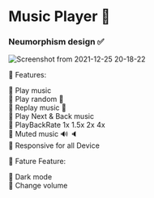 <h1> Music Player 🎵 </h1>

<h3> Neumorphism design ✅ </h3>

![Screenshot from 2021-12-25 20-18-22](https://user-images.githubusercontent.com/91375726/147401120-f4c7e9b2-48d3-43d0-88a2-3630a5a17b41.png)

🔷 Features: <br>

   🔹 Play music <br>
   🔹 Play random 🔀 <br>
   🔹 Replay music 🔁 <br>
   🔹 Play Next & Back music <br>
   🔹 PlayBackRate 1x 1.5x 2x 4x <br>
   🔹 Muted music 🔊 🔈 <br>
   🔹 Responsive for all Device <br>

🔷 Fature Feature: <br>

   🔹 Dark mode <br>
   🔹 Change volume <br>
